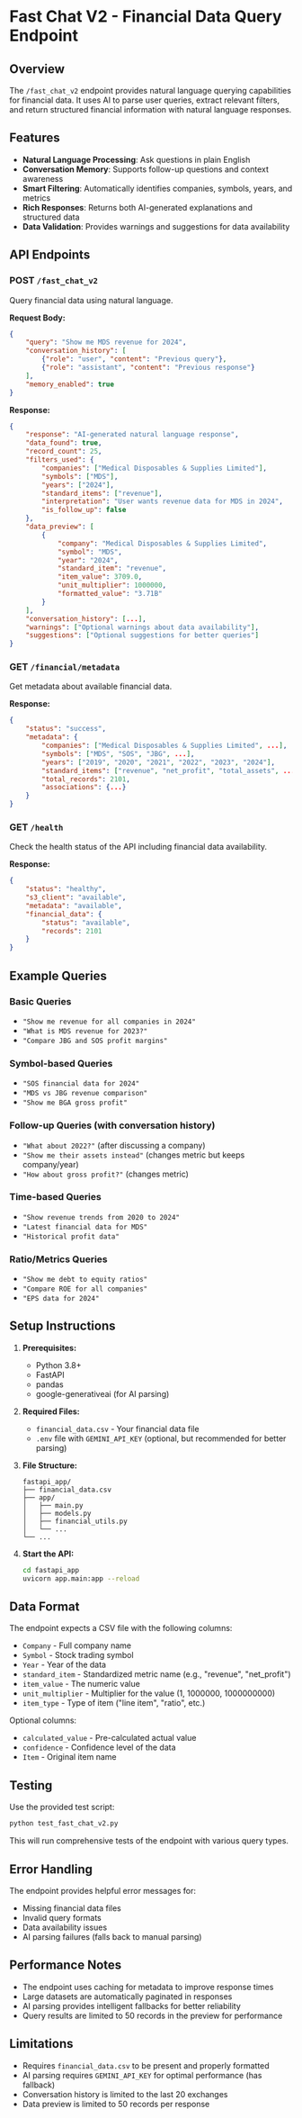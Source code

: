 # Fast Chat V2 - Financial Data Query Endpoint

## Overview

The `/fast_chat_v2` endpoint provides natural language querying capabilities for financial data. It uses AI to parse user queries, extract relevant filters, and return structured financial information with natural language responses.

## Features

- **Natural Language Processing**: Ask questions in plain English
- **Conversation Memory**: Supports follow-up questions and context awareness
- **Smart Filtering**: Automatically identifies companies, symbols, years, and metrics
- **Rich Responses**: Returns both AI-generated explanations and structured data
- **Data Validation**: Provides warnings and suggestions for data availability

## API Endpoints

### POST `/fast_chat_v2`

Query financial data using natural language.

**Request Body:**
```json
{
    "query": "Show me MDS revenue for 2024",
    "conversation_history": [
        {"role": "user", "content": "Previous query"},
        {"role": "assistant", "content": "Previous response"}
    ],
    "memory_enabled": true
}
```

**Response:**
```json
{
    "response": "AI-generated natural language response",
    "data_found": true,
    "record_count": 25,
    "filters_used": {
        "companies": ["Medical Disposables & Supplies Limited"],
        "symbols": ["MDS"],
        "years": ["2024"],
        "standard_items": ["revenue"],
        "interpretation": "User wants revenue data for MDS in 2024",
        "is_follow_up": false
    },
    "data_preview": [
        {
            "company": "Medical Disposables & Supplies Limited",
            "symbol": "MDS",
            "year": "2024",
            "standard_item": "revenue",
            "item_value": 3709.0,
            "unit_multiplier": 1000000,
            "formatted_value": "3.71B"
        }
    ],
    "conversation_history": [...],
    "warnings": ["Optional warnings about data availability"],
    "suggestions": ["Optional suggestions for better queries"]
}
```

### GET `/financial/metadata`

Get metadata about available financial data.

**Response:**
```json
{
    "status": "success",
    "metadata": {
        "companies": ["Medical Disposables & Supplies Limited", ...],
        "symbols": ["MDS", "SOS", "JBG", ...],
        "years": ["2019", "2020", "2021", "2022", "2023", "2024"],
        "standard_items": ["revenue", "net_profit", "total_assets", ...],
        "total_records": 2101,
        "associations": {...}
    }
}
```

### GET `/health`

Check the health status of the API including financial data availability.

**Response:**
```json
{
    "status": "healthy",
    "s3_client": "available",
    "metadata": "available",
    "financial_data": {
        "status": "available",
        "records": 2101
    }
}
```

## Example Queries

### Basic Queries
- `"Show me revenue for all companies in 2024"`
- `"What is MDS revenue for 2023?"`
- `"Compare JBG and SOS profit margins"`

### Symbol-based Queries
- `"SOS financial data for 2024"`
- `"MDS vs JBG revenue comparison"`
- `"Show me BGA gross profit"`

### Follow-up Queries (with conversation history)
- `"What about 2022?"` (after discussing a company)
- `"Show me their assets instead"` (changes metric but keeps company/year)
- `"How about gross profit?"` (changes metric)

### Time-based Queries
- `"Show revenue trends from 2020 to 2024"`
- `"Latest financial data for MDS"`
- `"Historical profit data"`

### Ratio/Metrics Queries
- `"Show me debt to equity ratios"`
- `"Compare ROE for all companies"`
- `"EPS data for 2024"`

## Setup Instructions

1. **Prerequisites:**
   - Python 3.8+
   - FastAPI
   - pandas
   - google-generativeai (for AI parsing)

2. **Required Files:**
   - `financial_data.csv` - Your financial data file
   - `.env` file with `GEMINI_API_KEY` (optional, but recommended for better parsing)

3. **File Structure:**
   ```
   fastapi_app/
   ├── financial_data.csv
   ├── app/
   │   ├── main.py
   │   ├── models.py
   │   ├── financial_utils.py
   │   └── ...
   └── ...
   ```

4. **Start the API:**
   ```bash
   cd fastapi_app
   uvicorn app.main:app --reload
   ```

## Data Format

The endpoint expects a CSV file with the following columns:
- `Company` - Full company name
- `Symbol` - Stock trading symbol
- `Year` - Year of the data
- `standard_item` - Standardized metric name (e.g., "revenue", "net_profit")
- `item_value` - The numeric value
- `unit_multiplier` - Multiplier for the value (1, 1000000, 1000000000)
- `item_type` - Type of item ("line item", "ratio", etc.)

Optional columns:
- `calculated_value` - Pre-calculated actual value
- `confidence` - Confidence level of the data
- `Item` - Original item name

## Testing

Use the provided test script:

```bash
python test_fast_chat_v2.py
```

This will run comprehensive tests of the endpoint with various query types.

## Error Handling

The endpoint provides helpful error messages for:
- Missing financial data files
- Invalid query formats
- Data availability issues
- AI parsing failures (falls back to manual parsing)

## Performance Notes

- The endpoint uses caching for metadata to improve response times
- Large datasets are automatically paginated in responses
- AI parsing provides intelligent fallbacks for better reliability
- Query results are limited to 50 records in the preview for performance

## Limitations

- Requires `financial_data.csv` to be present and properly formatted
- AI parsing requires `GEMINI_API_KEY` for optimal performance (has fallback)
- Conversation history is limited to the last 20 exchanges
- Data preview is limited to 50 records per response 